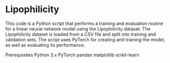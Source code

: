 # Lipophilicity

This code is a Python script that performs a training and evaluation routine for a linear neural network model using the Lipophilicity dataset. The Lipophilicity dataset is loaded from a CSV file and split into training and validation sets. The script uses PyTorch for creating and training the model, as well as evaluating its performance.

Prerequisites
Python 3.x
PyTorch
pandas
matplotlib
scikit-learn
